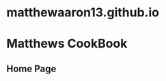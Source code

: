 # matthewaaron13.github.io
<!DOCTYPE html>
<html>
<head>
  <title>Matthews CookBook</title>
</head>
<body>
  <h1>Matthews CookBook</h1>
  <h2>Home Page</h2>
</body>
